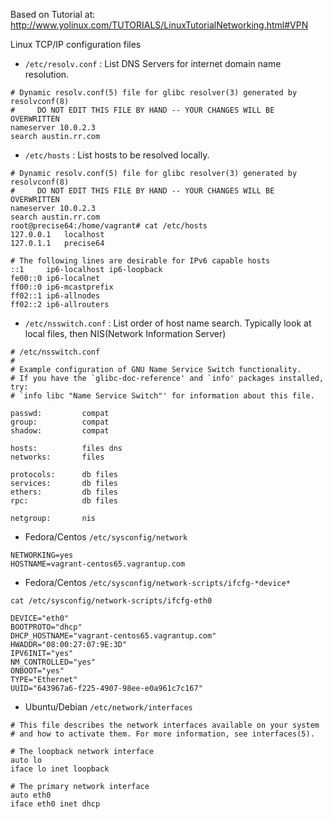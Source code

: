 Based on Tutorial at:
http://www.yolinux.com/TUTORIALS/LinuxTutorialNetworking.html#VPN

Linux TCP/IP configuration files

* `/etc/resolv.conf` : List DNS Servers for internet domain name resolution.

```
# Dynamic resolv.conf(5) file for glibc resolver(3) generated by resolvconf(8)
#     DO NOT EDIT THIS FILE BY HAND -- YOUR CHANGES WILL BE OVERWRITTEN
nameserver 10.0.2.3
search austin.rr.com

```

* `/etc/hosts` : List hosts to be resolved locally.

```
# Dynamic resolv.conf(5) file for glibc resolver(3) generated by resolvconf(8)
#     DO NOT EDIT THIS FILE BY HAND -- YOUR CHANGES WILL BE OVERWRITTEN
nameserver 10.0.2.3
search austin.rr.com
root@precise64:/home/vagrant# cat /etc/hosts
127.0.0.1   localhost
127.0.1.1   precise64

# The following lines are desirable for IPv6 capable hosts
::1     ip6-localhost ip6-loopback
fe00::0 ip6-localnet
ff00::0 ip6-mcastprefix
ff02::1 ip6-allnodes
ff02::2 ip6-allrouters
```

* `/etc/nsswitch.conf` : List order of host name search. Typically look at local files, then NIS(Network Information Server)

```
# /etc/nsswitch.conf
#
# Example configuration of GNU Name Service Switch functionality.
# If you have the `glibc-doc-reference' and `info' packages installed, try:
# `info libc "Name Service Switch"' for information about this file.

passwd:         compat
group:          compat
shadow:         compat

hosts:          files dns
networks:       files

protocols:      db files
services:       db files
ethers:         db files
rpc:            db files

netgroup:       nis
```

* Fedora/Centos `/etc/sysconfig/network`
```
NETWORKING=yes
HOSTNAME=vagrant-centos65.vagrantup.com
```

* Fedora/Centos `/etc/sysconfig/network-scripts/ifcfg-*device*`

```
cat /etc/sysconfig/network-scripts/ifcfg-eth0

DEVICE="eth0"
BOOTPROTO="dhcp"
DHCP_HOSTNAME="vagrant-centos65.vagrantup.com"
HWADDR="08:00:27:07:9E:3D"
IPV6INIT="yes"
NM_CONTROLLED="yes"
ONBOOT="yes"
TYPE="Ethernet"
UUID="643967a6-f225-4907-98ee-e0a961c7c167"
```

* Ubuntu/Debian `/etc/network/interfaces`

```
# This file describes the network interfaces available on your system
# and how to activate them. For more information, see interfaces(5).

# The loopback network interface
auto lo
iface lo inet loopback

# The primary network interface
auto eth0
iface eth0 inet dhcp
```
